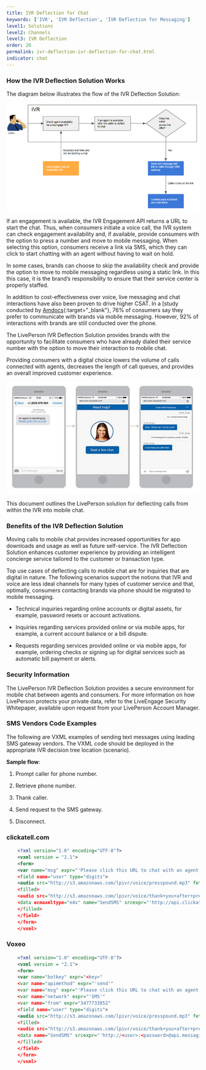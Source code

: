```yaml
---
title: IVR Deflection for Chat
keywords: ['IVR', 'IVR Deflection', 'IVR Deflection for Messaging']
level1: Solutions
level2: Channels
level3: IVR Deflection
order: 20
permalink: ivr-deflection-ivr-deflection-for-chat.html
indicator: chat
---
```

### How the IVR Deflection Solution Works

The diagram below illustrates the flow of the IVR Deflection Solution:

![IVR2](img/ivr2.png)

If an engagement is available, the IVR Engagement API returns a URL to start the chat. Thus, when consumers initiate a voice call, the IVR system can check engagement availability and, if available, provide consumers with the option to press a number and move to mobile messaging. When selecting this option, consumers receive a link via SMS, which they can click to start chatting with an agent without having to wait on hold.

In some cases, brands can choose to skip the availability check and provide the option to move to mobile messaging regardless using a static link. In this this case, it is the brand’s responsibility to ensure that their service center is properly staffed.

In addition to cost-effectiveness over voice, live messaging and chat interactions have also been proven to drive higher CSAT. In a [study
conducted by [Amdocs](http://www.amdocs.com/news/pages/amdocs-survey-improved-proactive-care-mobile-self-service-tools.aspx){:target="_blank"}, 76% of consumers say they prefer to communicate with brands via mobile messaging. However, 92% of interactions with brands are still conducted over the phone.

The LivePerson IVR Deflection Solution provides brands with the opportunity to facilitate consumers who have already dialed their service number with the option to move their interaction to mobile chat.

Providing consumers with a digital choice lowers the volume of calls connected with agents, decreases the length of call queues, and provides an overall improved customer experience.

![IVR1](img/ivr1.png)

This document outlines the LivePerson solution for deflecting calls from within the IVR into mobile chat.

### Benefits of the IVR Deflection Solution

Moving calls to mobile chat provides increased opportunities for app downloads and usage as well as future self-service. The IVR Deflection Solution enhances customer experience by providing an intelligent concierge service tailored to the customer or transaction type.

Top use cases of deflecting calls to mobile chat are for inquiries that are digital in nature. The following scenarios support the notions that IVR and voice are less ideal channels for many types of customer service and that, optimally, consumers contacting brands via phone should be migrated to mobile messaging.

* Technical inquiries regarding online accounts or digital assets, for example, password resets or account activations.

* Inquiries regarding services provided online or via mobile apps, for example, a current account balance or a bill dispute.

* Requests regarding services provided online or via mobile apps, for example, ordering checks or signing up for digital services such as automatic bill payment or alerts.

### Security Information


The LivePerson IVR Deflection Solution provides a secure environment for mobile chat between agents and consumers. For more information on how LivePerson protects your private data, refer to the LiveEngage Security Whitepaper, available upon request from your LivePerson Account Manager.

### SMS Vendors Code Examples

The following are VXML examples of sending text messages using leading SMS gateway vendors. The VXML code should be deployed in the appropriate IVR decision tree location (scenario).

**Sample flow**:

1. Prompt caller for phone number.

2. Retrieve phone number.

3. Thank caller.

4. Send request to the SMS gateway.

5. Disconnect.


### clickatell.com

```xml
	<?xml version="1.0" encoding="UTF-8"?>
	<vxml version = "2.1">
	<form>
	<var name="msg" expr="'Please click this URL to chat with an agent http://bit.ly/1FqRKyT'"
	<field name="user" type="digits">
	<audio src="http://s3.amazonaws.com/lpivr/voice/presspound.mp3" fetchhint="prefetch"
	<filled>
	<audio src="http://s3.amazonaws.com/lpivr/voice/thank+you+after+pressed+1.mp3" fetchhint="prefetch"
	<data ecmaxmltype="e4x" name="SendSMS" srcexpr="'http://api.clickatell.com/http/sendmsg?user=hblutrich&amp;password=<password>&amp;api\_id=<id>&amp;to=' + encodeURIComponent(user) + '&amp;text=' + encodeURIComponent(msg)"
	</filled>
	</field>
	</form>
	</vxml>
```

### Voxeo

```xml
	<?xml version="1.0" encoding="UTF-8"?>
	<vxml version = "2.1">
	<form>
	<var name="botkey" expr="<key>"
	<var name="apimethod" expr="'send'"
	<var name="msg" expr="'Please click this URL to chat with an agent http://bit.ly/1IAVehP'"
	<var name="network" expr="'SMS'"
	<var name="from" expr="3477733852"
	<field name="user" type="digits">
	<audio src="http://s3.amazonaws.com/lpivr/voice/presspound.mp3" fetchhint="prefetch"
	<filled>
	<audio src="http://s3.amazonaws.com/lpivr/voice/thank+you+after+pressed+1.mp3" fetchhint="prefetch"
	<data name="SendSMS" srcexpr="'http://<user>:<password>@api.messaging.staging.voxeo.net/1.0/messaging?botkey=' + encodeURIComponent(botkey)+ '&amp;apimethod=' + encodeURIComponent(apimethod) + '&amp;msg=' + encodeURIComponent(msg) + '&amp;user=' + encodeURIComponent(user) + '&amp;network=' + encodeURIComponent(network) + '&amp;from=' + encodeURIComponent(from)"
	</filled>
	</field>
	</form>
	</vxml>
```
